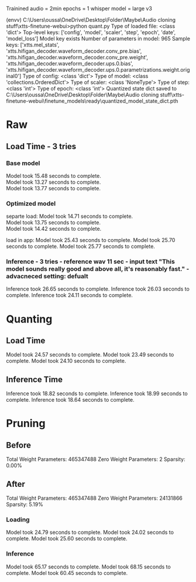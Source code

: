 Trainined audio = 2min
epochs = 1
whisper model = large v3

(envv) C:\Users\oussa\OneDrive\Desktop\Folder\Maybe\Audio cloning stuff\xtts-finetune-webui>python quant.py
Type of loaded file: <class 'dict'>
Top-level keys: ['config', 'model', 'scaler', 'step', 'epoch', 'date', 'model_loss']
Model key exists
Number of parameters in model: 965
Sample keys: ['xtts.mel_stats', 'xtts.hifigan_decoder.waveform_decoder.conv_pre.bias', 'xtts.hifigan_decoder.waveform_decoder.conv_pre.weight', 'xtts.hifigan_decoder.waveform_decoder.ups.0.bias', 'xtts.hifigan_decoder.waveform_decoder.ups.0.parametrizations.weight.original0']
Type of config: <class 'dict'>
Type of model: <class 'collections.OrderedDict'>
Type of scaler: <class 'NoneType'>
Type of step: <class 'int'>
Type of epoch: <class 'int'>
Quantized state dict saved to C:\Users\oussa\OneDrive\Desktop\Folder\Maybe\Audio cloning stuff\xtts-finetune-webui\finetune_models\ready\quantized_model_state_dict.pth

# Raw
## Load Time - 3 tries

### Base model
Model took 15.48 seconds to complete.  
Model took 13.27 seconds to complete.  
Model took 13.77 seconds to complete.

### Optimized model
separte load:
Model took 14.71 seconds to complete.  
Model took 13.75 seconds to complete.  
Model took 14.42 seconds to complete.

load in app:
Model took 25.43 seconds to complete.
Model took 25.70 seconds to complete.
Model took 25.77 seconds to complete.
### Inference - 3 tries - reference wav 11 sec - input text "This model sounds really good and above all, it's reasonably fast." - advacneced setting: defualt

Inference took 26.65 seconds to complete.
Inference took 26.03 seconds to complete.
Inference took 24.11 seconds to complete.
# Quanting

## Load Time
Model took 24.57 seconds to complete.
Model took 23.49 seconds to complete.
Model took 24.10 seconds to complete.

## Inference Time
Inference took 18.82 seconds to complete.
Inference took 18.99 seconds to complete.
Inference took 18.64 seconds to complete.

# Pruning
## Before
Total Weight Parameters: 465347488
Zero Weight Parameters: 2
Sparsity: 0.00%


## After
Total Weight Parameters: 465347488
Zero Weight Parameters: 24131866
Sparsity: 5.19%

### Loading
Model took 24.79 seconds to complete.
Model took 24.02 seconds to complete.
Model took 25.60 seconds to complete.
### Inference
Model took 65.17 seconds to complete.
Model took 68.15 seconds to complete.
Model took 60.45 seconds to complete.